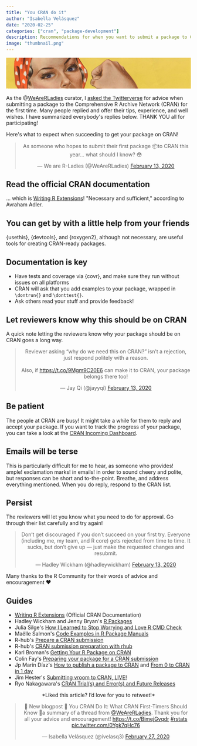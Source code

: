```yaml
---
title: "You CRAN do it"
author: "Isabella Velásquez"
date: "2020-02-25"
categories: ["cran", "package-development"]
description: Recommendations for when you want to submit a package to CRAN.
image: "thumbnail.png"
---
```


![J. Howard Miller, We Can Do It!](thumbnail-wide.jpg)

As the @[WeAreRLadies](https://twitter.com/WeAreRLadies) curator, I [asked the Twitterverse](https://twitter.com/WeAreRLadies/status/1227937968117043200) for advice when submitting a package to the Comprehensive R Archive Network (CRAN) for the first time. Many people replied and offer their tips, experience, and well wishes. I have summarized everybody's replies below. THANK YOU all for participating!

Here's what to expect when succeeding to get your package on CRAN!

<center>
<blockquote class="twitter-tweet"><p lang="en" dir="ltr">As someone who hopes to submit their first package 📦to CRAN this year… what should I know? 😳</p>&mdash; We are R-Ladies (@WeAreRLadies) <a href="https://twitter.com/WeAreRLadies/status/1227937968117043200?ref_src=twsrc%5Etfw">February 13, 2020</a></blockquote> <script async src="https://platform.twitter.com/widgets.js" charset="utf-8"></script> 
</center>

## Read the official CRAN documentation

... which is [Writing R Extensions](https://cran.r-project.org/doc/manuals/r-release/R-exts.html)! "Necessary and sufficient," according to Avraham Adler.

## You can get by with a little help from your friends

{usethis}, {devtools}, and {roxygen2}, although not necessary, are useful tools for creating CRAN-ready packages.

## Documentation is key

* Have tests and coverage via {covr}, and make sure they run without issues on all platforms
* CRAN will ask that you add examples to your package, wrapped in `\dontrun{}` and `\donttest{}`.
* Ask others read your stuff and provide feedback!

## Let reviewers know why this should be on CRAN

A quick note letting the reviewers know why your package should be on CRAN goes a long way. 

<center>
<blockquote class="twitter-tweet"><p lang="en" dir="ltr">Reviewer asking “why do we need this on CRAN?” isn’t a rejection, just respond politely with a reason. <br><br>Also, if <a href="https://t.co/9Mgm9C20E6">https://t.co/9Mgm9C20E6</a> can make it to CRAN, your package belongs there too!</p>&mdash; Jay Qi (@jayyqi) <a href="https://twitter.com/jayyqi/status/1228049523806617601?ref_src=twsrc%5Etfw">February 13, 2020</a></blockquote> <script async src="https://platform.twitter.com/widgets.js" charset="utf-8"></script> 
</center>

## Be patient

The people at CRAN are busy! It might take a while for them to reply and accept your package. If you want to track the progress of your package, you can take a look at the [CRAN Incoming Dashboard](https://lockedata.github.io/cransays/articles/dashboard.html).

## Emails will be terse

This is particularly difficult for me to hear, as someone who provides! ample! exclamation marks! in emails! in order to sound cheery and polite, but responses can be short and to-the-point. Breathe, and address everything mentioned. When you do reply, respond to the CRAN list.

## Persist

The reviewers will let you know what you need to do for approval. Go through their list carefully and try again!

<center>
<blockquote class="twitter-tweet"><p lang="en" dir="ltr">Don’t get discouraged if you don’t succeed on your first try. Everyone (including me, my team, and R core) gets rejected from time to time. It sucks, but don’t give up — just make the requested changes and resubmit.</p>&mdash; Hadley Wickham (@hadleywickham) <a href="https://twitter.com/hadleywickham/status/1228043230601777152?ref_src=twsrc%5Etfw">February 13, 2020</a></blockquote> <script async src="https://platform.twitter.com/widgets.js" charset="utf-8"></script> 
</center>

Many thanks to the R Community for their words of advice and encouragement ❤

## Guides

* [Writing R Extensions](https://cran.r-project.org/doc/manuals/r-release/R-exts.html) (Official CRAN Documentation)
* Hadley Wickham and Jenny Bryan's [R Packages](https://r-pkgs.org/)
* Julia Silge's [How I Learned to Stop Worrying and Love R CMD Check](https://juliasilge.com/blog/how-i-stopped/)
* Maëlle Salmon's [Code Examples in R Package Manuals](https://blog.r-hub.io/2020/01/27/examples/)
* R-hub's [Prepare a CRAN submission](https://r-hub.github.io/rhub/articles/rhub.html#prepare-a-cran-submission)
* R-hub's [CRAN submission preparation with rhub](https://vimeo.com/329059890)
* Karl Broman's [Getting Your R Package on CRAN](https://kbroman.org/pkg_primer/pages/cran.html)
* Colin Fay's [Preparing your package for a CRAN submission](https://github.com/ThinkR-open/prepare-for-cran)
* Jp Marín Díaz's [How to publish a package to CRAN](https://jpmarindiaz.com/2020-01-08-how-to-publish-a-package-to-cran/) and [From 0 to CRAN in 1 day](https://jpmarindiaz.com/2020-02-13-from-0-to-cran-in-1-day/)
* Jim Hester's [Submitting vroom to CRAN, LIVE!](https://www.jimhester.com/post/2019-05-01-submit-vroom/)
* Ryo Nakagawara's [CRAN Trial(s) and Error(s) and Future Releases](https://ryo-n7.github.io/2019-09-06-tvthemes-CRAN-announcement/#cran-trials-and-errors-and-future-releases)

<center>
*Liked this article? I’d love for you to retweet!*

<blockquote class="twitter-tweet"><p lang="en" dir="ltr">📢 New blogpost 📢 You CRAN Do It: What CRAN First-Timers Should Know 💪a summary of a thread from <a href="https://twitter.com/WeAreRLadies?ref_src=twsrc%5Etfw">@WeAreRLadies</a>. Thank you for all your advice and encouragement! <a href="https://t.co/BimejGvqdr">https://t.co/BimejGvqdr</a> <a href="https://twitter.com/hashtag/rstats?src=hash&amp;ref_src=twsrc%5Etfw">#rstats</a> <a href="https://t.co/0Ygk7qHc76">pic.twitter.com/0Ygk7qHc76</a></p>&mdash; Isabella Velásquez (@ivelasq3) <a href="https://twitter.com/ivelasq3/status/1233031919551401984?ref_src=twsrc%5Etfw">February 27, 2020</a></blockquote> <script async src="https://platform.twitter.com/widgets.js" charset="utf-8"></script> 
</center>

